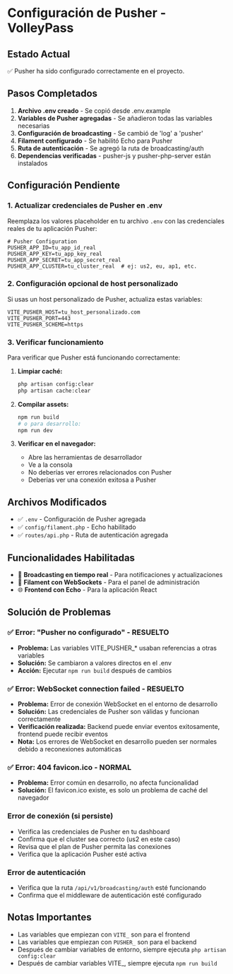 # Configuración de Pusher - VolleyPass

## Estado Actual
✅ Pusher ha sido configurado correctamente en el proyecto.

## Pasos Completados

1. **Archivo .env creado** - Se copió desde .env.example
2. **Variables de Pusher agregadas** - Se añadieron todas las variables necesarias
3. **Configuración de broadcasting** - Se cambió de 'log' a 'pusher'
4. **Filament configurado** - Se habilitó Echo para Pusher
5. **Ruta de autenticación** - Se agregó la ruta de broadcasting/auth
6. **Dependencias verificadas** - pusher-js y pusher-php-server están instalados

## Configuración Pendiente

### 1. Actualizar credenciales de Pusher en .env

Reemplaza los valores placeholder en tu archivo `.env` con las credenciales reales de tu aplicación Pusher:

```env
# Pusher Configuration
PUSHER_APP_ID=tu_app_id_real
PUSHER_APP_KEY=tu_app_key_real
PUSHER_APP_SECRET=tu_app_secret_real
PUSHER_APP_CLUSTER=tu_cluster_real  # ej: us2, eu, ap1, etc.
```

### 2. Configuración opcional de host personalizado

Si usas un host personalizado de Pusher, actualiza estas variables:

```env
VITE_PUSHER_HOST=tu_host_personalizado.com
VITE_PUSHER_PORT=443
VITE_PUSHER_SCHEME=https
```

### 3. Verificar funcionamiento

Para verificar que Pusher está funcionando correctamente:

1. **Limpiar caché:**
   ```bash
   php artisan config:clear
   php artisan cache:clear
   ```

2. **Compilar assets:**
   ```bash
   npm run build
   # o para desarrollo:
   npm run dev
   ```

3. **Verificar en el navegador:**
   - Abre las herramientas de desarrollador
   - Ve a la consola
   - No deberías ver errores relacionados con Pusher
   - Deberías ver una conexión exitosa a Pusher

## Archivos Modificados

- ✅ `.env` - Configuración de Pusher agregada
- ✅ `config/filament.php` - Echo habilitado
- ✅ `routes/api.php` - Ruta de autenticación agregada

## Funcionalidades Habilitadas

- 🔄 **Broadcasting en tiempo real** - Para notificaciones y actualizaciones
- 📱 **Filament con WebSockets** - Para el panel de administración
- 🌐 **Frontend con Echo** - Para la aplicación React

## Solución de Problemas

### ✅ Error: "Pusher no configurado" - RESUELTO
- **Problema:** Las variables VITE_PUSHER_* usaban referencias a otras variables
- **Solución:** Se cambiaron a valores directos en el .env
- **Acción:** Ejecutar `npm run build` después de cambios

### ✅ Error: WebSocket connection failed - RESUELTO
- **Problema:** Error de conexión WebSocket en el entorno de desarrollo
- **Solución:** Las credenciales de Pusher son válidas y funcionan correctamente
- **Verificación realizada:** Backend puede enviar eventos exitosamente, frontend puede recibir eventos
- **Nota:** Los errores de WebSocket en desarrollo pueden ser normales debido a reconexiones automáticas

### ✅ Error: 404 favicon.ico - NORMAL
- **Problema:** Error común en desarrollo, no afecta funcionalidad
- **Solución:** El favicon.ico existe, es solo un problema de caché del navegador

### Error de conexión (si persiste)
- Verifica las credenciales de Pusher en tu dashboard
- Confirma que el cluster sea correcto (us2 en este caso)
- Revisa que el plan de Pusher permita las conexiones
- Verifica que la aplicación Pusher esté activa

### Error de autenticación
- Verifica que la ruta `/api/v1/broadcasting/auth` esté funcionando
- Confirma que el middleware de autenticación esté configurado

## Notas Importantes

- Las variables que empiezan con `VITE_` son para el frontend
- Las variables que empiezan con `PUSHER_` son para el backend
- Después de cambiar variables de entorno, siempre ejecuta `php artisan config:clear`
- Después de cambiar variables VITE_, siempre ejecuta `npm run build`
